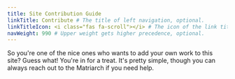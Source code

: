 ```yaml
---
title: Site Contribution Guide
linkTitle: Contribute # The title of left navigation, optional.
linkTitleIcon: <i class="fas fa-scroll"></i> # The icon of the link title, optional.
navWeight: 990 # Upper weight gets higher precedence, optional.
---
```


So you're one of the nice ones who wants to add your own work to this site? Guess what! You're in for a treat. It's pretty simple, though you can always reach out to the Matriarch if you need help.
